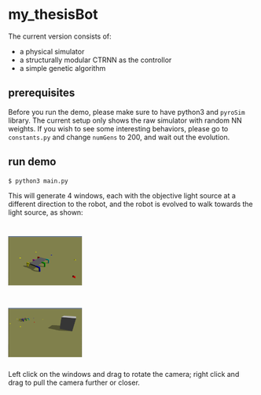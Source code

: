 # my_thesisBot

The current version consists of:
- a physical simulator
- a structurally modular CTRNN as the controllor
- a simple genetic algorithm

## prerequisites

Before you run the demo, please make sure to have python3 and `pyroSim` library. The current setup only shows the raw simulator
with random NN weights. If you wish to see some interesting behaviors, please go to `constants.py` and change `numGens` to 200,
and wait out the evolution.

## run demo
```bash
$ python3 main.py
```
This will generate 4 windows, each with the objective light source at a different direction to the robot, and the robot is evolved
to walk towards the light source, as shown:
# <img src="img/demo1.png" width="150" height="100">
# <img src="img/demo2.png" width="150" height="100">
Left click on the windows and drag to rotate the camera; right click and drag to pull the camera further or closer.
